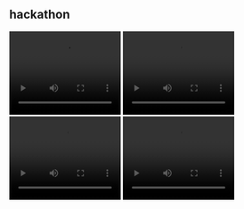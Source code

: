 
## hackathon

<video src="blob:https://www.youtube.com/e3c9c01f-f182-4bd2-a737-e144d597d312" width="200px" height="150px" controls="controls"></video>
<video src="blob:https://www.youtube.com/e3c9c01f-f182-4bd2-a737-e144d597d312" width="200px" height="150px" controls="controls"></video>
<video src="blob:https://www.youtube.com/e3c9c01f-f182-4bd2-a737-e144d597d312" width="200px" height="150px" controls="controls"></video>
<video src="blob:https://www.youtube.com/e3c9c01f-f182-4bd2-a737-e144d597d312" width="200px" height="150px" controls="controls"></video>


